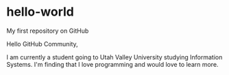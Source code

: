 # hello-world
My first repository on GitHub

Hello GitHub Community, 

I am currently a student going to Utah Valley University studying Information Systems. I'm finding that I love programming and would love to learn more. 
